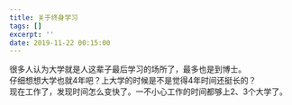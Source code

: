 ```yaml
---
title: 关于终身学习
tags: []
excerpt: ''
date: 2019-11-22 00:15:00
---
```


很多人认为大学就是人这辈子最后学习的场所了，最多也是到博士。  
仔细想想大学也就4年吧？上大学的时候是不是觉得4年时间还挺长的？  
现在工作了，发现时间怎么变快了。一不小心工作的时间都够上2、3个大学了。